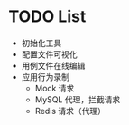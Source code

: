 # TODO List

* 初始化工具
* 配置文件可视化
* 用例文件在线编辑
* 应用行为录制
  * Mock 请求
  * MySQL 代理，拦截请求
  * Redis 请求（代理）


